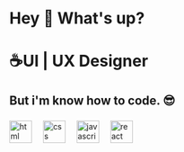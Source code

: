 <h1 align="left">Hey 👋 What's up?</h1>

###

<h1 align="left">☕UI | UX Designer</h1>

###

###

<h2 align="left">But i'm know how to code. 😎</h2>

###

<div align="left">
  <!-- Logo do HTML -->
  <img src="https://cdn.jsdelivr.net/gh/devicons/devicon/icons/html5/html5-original.svg" height="40" alt="html logo" />
  <img width="12" />
  
  <!-- Logo do CSS -->
  <img src="https://cdn.jsdelivr.net/gh/devicons/devicon/icons/css3/css3-original.svg" height="40" alt="css logo" />
  <img width="12" />
  
  <!-- Logo do JavaScript -->
  <img src="https://cdn.jsdelivr.net/gh/devicons/devicon/icons/javascript/javascript-original.svg" height="40" alt="javascript logo" />
  <img width="12" />
  
  <!-- Logo do React -->
  <img src="https://cdn.jsdelivr.net/gh/devicons/devicon/icons/react/react-original.svg" height="40" alt="react logo" />
</div>


###
